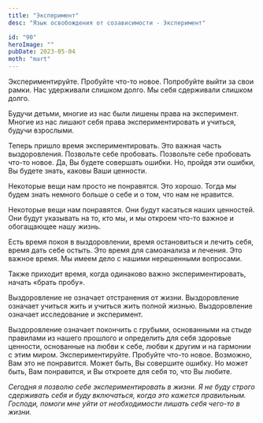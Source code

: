 ```yaml
---
title: "Эксперимент"
desc: "Язык освобождения от созависимости - Эксперимент"

id: "90"
heroImage: ""
pubDate: 2023-05-04
moth: "mart"
---
```


Экспериментируйте. Пробуйте что-то новое. Попробуйте выйти за свои рамки. Нас
удерживали слишком долго. Мы себя сдерживали слишком долго.

Будучи детьми, многие из нас были лишены права на эксперимент. Многие из нас
лишают себя права экспериментировать и учиться, будучи взрослыми.

Теперь пришло время экспериментировать. Это важная часть выздоровления.
Позвольте себе пробовать. Позвольте себе пробовать что-то новое. Да, Вы будете
совершать ошибки. Но, пройдя эти ошибки, Вы будете знать, каковы Ваши
ценности.

Некоторые вещи нам просто не понравятся. Это хорошо. Тогда мы будем знать
немного больше о себе и о том, что нам не нравится.

Некоторые вещи нам понравятся. Они будут касаться наших ценностей. Они будут
указывать на то, кто мы, и мы откроем что-то важное и обогащающее нашу жизнь.

Есть время покоя в выздоровлении, время остановиться и лечить себя, время дать
себе остыть. Это время для самоанализа и лечения. Это важное время. Мы имеем
дело с нашими нерешенными вопросами.

Также приходит время, когда одинаково важно экспериментировать, начать «брать
пробу».

Выздоровление не означает отстранения от жизни. Выздоровление означает учиться
жить и учиться жить полной жизнью. Выздоровление означает исследование и
эксперимент.

Выздоровление означает покончить с грубыми, основанными на стыде правилами из
нашего прошлого и определить для себя здоровые ценности, основанные на любви к
себе, любви к другим и на гармонии с этим миром. Экспериментируйте. Пробуйте
что-то новое. Возможно, Вам это не понравится. Может быть, Вы совершите
ошибку. Но может быть, Вам понравится, и Вы откроете для себя то, что Вы
любите.

_Сегодня_ _я_ _позволю_ _себе_ _экспериментировать_ _в_ _жизни._ _Я_ _не_
_буду_ _строго_ _сдерживать_ _себя_ _и_ _буду_ _включаться,_ _когда_ _это_
_кажется_ _правильным._ _Господи,_ _помоги_ _мне_ _уйти_ _от_ _необходимости_
_лишать_ _себя_ _чего-то_ _в_ _жизни._
